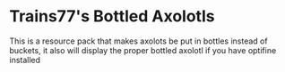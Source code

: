 # Trains77's Bottled Axolotls
This is a resource pack that makes axolots be put in bottles instead of buckets, it also will display the proper bottled axolotl if you have optifine installed
